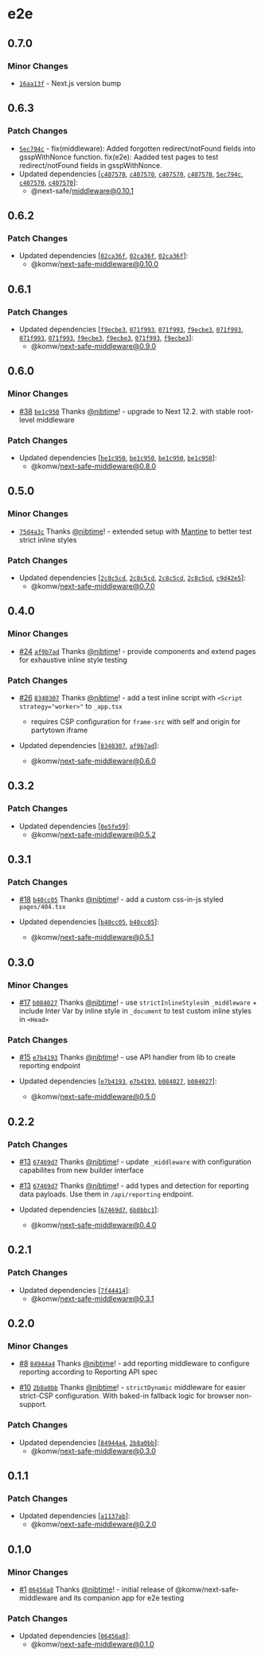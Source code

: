 # e2e

## 0.7.0

### Minor Changes

- [`16aa13f`](https://github.com/komw/next-safe-middleware/commit/16aa13f0cec0505c9cd4a2727066c547ef8e23bb) - Next.js version bump

## 0.6.3

### Patch Changes

- [`5ec794c`](https://github.com/nibtime/next-safe-middleware/commit/5ec794c3a4af3e426c0ecf732efa96d4316fc4ef) - fix(middleware): Added forgotten redirect/notFound fields into gsspWithNonce function.
  fix(e2e): Aadded test pages to test redirect/notFound fields in gsspWithNonce.
- Updated dependencies [[`c407570`](https://github.com/nibtime/next-safe-middleware/commit/c4075709fd8598ff3af27bafd25e0f298509dac5), [`c407570`](https://github.com/nibtime/next-safe-middleware/commit/c4075709fd8598ff3af27bafd25e0f298509dac5), [`c407570`](https://github.com/nibtime/next-safe-middleware/commit/c4075709fd8598ff3af27bafd25e0f298509dac5), [`c407570`](https://github.com/nibtime/next-safe-middleware/commit/c4075709fd8598ff3af27bafd25e0f298509dac5), [`5ec794c`](https://github.com/nibtime/next-safe-middleware/commit/5ec794c3a4af3e426c0ecf732efa96d4316fc4ef), [`c407570`](https://github.com/nibtime/next-safe-middleware/commit/c4075709fd8598ff3af27bafd25e0f298509dac5), [`c407570`](https://github.com/nibtime/next-safe-middleware/commit/c4075709fd8598ff3af27bafd25e0f298509dac5)]:
  - @next-safe/middleware@0.10.1

## 0.6.2

### Patch Changes

- Updated dependencies [[`02ca36f`](https://github.com/nibtime/next-safe-middleware/commit/02ca36f3c609b4fd43871e48e5796341b313a282), [`02ca36f`](https://github.com/nibtime/next-safe-middleware/commit/02ca36f3c609b4fd43871e48e5796341b313a282), [`02ca36f`](https://github.com/nibtime/next-safe-middleware/commit/02ca36f3c609b4fd43871e48e5796341b313a282)]:
  - @komw/next-safe-middleware@0.10.0

## 0.6.1

### Patch Changes

- Updated dependencies [[`f9ecbe3`](https://github.com/nibtime/next-safe-middleware/commit/f9ecbe30fa047eed13958b5b74e38a248c7a23e4), [`071f993`](https://github.com/nibtime/next-safe-middleware/commit/071f993866279d8d0920f348a0435f254ffe50fa), [`071f993`](https://github.com/nibtime/next-safe-middleware/commit/071f993866279d8d0920f348a0435f254ffe50fa), [`f9ecbe3`](https://github.com/nibtime/next-safe-middleware/commit/f9ecbe30fa047eed13958b5b74e38a248c7a23e4), [`071f993`](https://github.com/nibtime/next-safe-middleware/commit/071f993866279d8d0920f348a0435f254ffe50fa), [`071f993`](https://github.com/nibtime/next-safe-middleware/commit/071f993866279d8d0920f348a0435f254ffe50fa), [`071f993`](https://github.com/nibtime/next-safe-middleware/commit/071f993866279d8d0920f348a0435f254ffe50fa), [`f9ecbe3`](https://github.com/nibtime/next-safe-middleware/commit/f9ecbe30fa047eed13958b5b74e38a248c7a23e4), [`f9ecbe3`](https://github.com/nibtime/next-safe-middleware/commit/f9ecbe30fa047eed13958b5b74e38a248c7a23e4), [`071f993`](https://github.com/nibtime/next-safe-middleware/commit/071f993866279d8d0920f348a0435f254ffe50fa), [`f9ecbe3`](https://github.com/nibtime/next-safe-middleware/commit/f9ecbe30fa047eed13958b5b74e38a248c7a23e4)]:
  - @komw/next-safe-middleware@0.9.0

## 0.6.0

### Minor Changes

- [#38](https://github.com/nibtime/next-safe-middleware/pull/38) [`be1c950`](https://github.com/nibtime/next-safe-middleware/commit/be1c950e438ac52c463bbb3d70ab15d4014c1827) Thanks [@nibtime](https://github.com/nibtime)! - upgrade to Next 12.2. with stable root-level middleware

### Patch Changes

- Updated dependencies [[`be1c950`](https://github.com/nibtime/next-safe-middleware/commit/be1c950e438ac52c463bbb3d70ab15d4014c1827), [`be1c950`](https://github.com/nibtime/next-safe-middleware/commit/be1c950e438ac52c463bbb3d70ab15d4014c1827), [`be1c950`](https://github.com/nibtime/next-safe-middleware/commit/be1c950e438ac52c463bbb3d70ab15d4014c1827), [`be1c950`](https://github.com/nibtime/next-safe-middleware/commit/be1c950e438ac52c463bbb3d70ab15d4014c1827)]:
  - @komw/next-safe-middleware@0.8.0

## 0.5.0

### Minor Changes

- [`75d4a3c`](https://github.com/nibtime/next-safe-middleware/commit/75d4a3c0cf6604a0bec7826b95b3acdb2b081903) Thanks [@nibtime](https://github.com/nibtime)! - extended setup with [Mantine](https://mantine.dev/) to better test strict inline styles

### Patch Changes

- Updated dependencies [[`2c8c5cd`](https://github.com/nibtime/next-safe-middleware/commit/2c8c5cd6f7b6b744b4bc6af35371a38a8eccef5a), [`2c8c5cd`](https://github.com/nibtime/next-safe-middleware/commit/2c8c5cd6f7b6b744b4bc6af35371a38a8eccef5a), [`2c8c5cd`](https://github.com/nibtime/next-safe-middleware/commit/2c8c5cd6f7b6b744b4bc6af35371a38a8eccef5a), [`2c8c5cd`](https://github.com/nibtime/next-safe-middleware/commit/2c8c5cd6f7b6b744b4bc6af35371a38a8eccef5a), [`c9d42e5`](https://github.com/nibtime/next-safe-middleware/commit/c9d42e5e9da2caaadb464cde6aba21e2ec0c50d8)]:
  - @komw/next-safe-middleware@0.7.0

## 0.4.0

### Minor Changes

- [#24](https://github.com/nibtime/next-safe-middleware/pull/24) [`af9b7ad`](https://github.com/nibtime/next-safe-middleware/commit/af9b7ad621f4ddbcfe584abbc1d66df99258ad8c) Thanks [@nibtime](https://github.com/nibtime)! - provide components and extend pages for exhaustive inline style testing

### Patch Changes

- [#26](https://github.com/nibtime/next-safe-middleware/pull/26) [`8340307`](https://github.com/nibtime/next-safe-middleware/commit/83403072598b8d4fc02d268a238339830534dae3) Thanks [@nibtime](https://github.com/nibtime)! - add a test inline script with `<Script strategy="worker>"` to `_app.tsx`

  - requires CSP configuration for `frame-src` with self and origin for partytown iframe

- Updated dependencies [[`8340307`](https://github.com/nibtime/next-safe-middleware/commit/83403072598b8d4fc02d268a238339830534dae3), [`af9b7ad`](https://github.com/nibtime/next-safe-middleware/commit/af9b7ad621f4ddbcfe584abbc1d66df99258ad8c)]:
  - @komw/next-safe-middleware@0.6.0

## 0.3.2

### Patch Changes

- Updated dependencies [[`0e5fe59`](https://github.com/nibtime/next-safe-middleware/commit/0e5fe590612624fa4727817f2fd3b77b4d07a87e)]:
  - @komw/next-safe-middleware@0.5.2

## 0.3.1

### Patch Changes

- [#18](https://github.com/nibtime/next-safe-middleware/pull/18) [`b40cc05`](https://github.com/nibtime/next-safe-middleware/commit/b40cc0550ae8d67a97795c992155791628dd15be) Thanks [@nibtime](https://github.com/nibtime)! - add a custom css-in-js styled `pages/404.tsx`

- Updated dependencies [[`b40cc05`](https://github.com/nibtime/next-safe-middleware/commit/b40cc0550ae8d67a97795c992155791628dd15be), [`b40cc05`](https://github.com/nibtime/next-safe-middleware/commit/b40cc0550ae8d67a97795c992155791628dd15be)]:
  - @komw/next-safe-middleware@0.5.1

## 0.3.0

### Minor Changes

- [#17](https://github.com/nibtime/next-safe-middleware/pull/17) [`b084027`](https://github.com/nibtime/next-safe-middleware/commit/b0840272b32fbec265e5bee26607160b55cb9dc4) Thanks [@nibtime](https://github.com/nibtime)! - use `strictInlineStyles`in `_middleware` + include Inter Var by inline style in `_document` to test custom inline styles in `<Head>`

### Patch Changes

- [#15](https://github.com/nibtime/next-safe-middleware/pull/15) [`e7b4193`](https://github.com/nibtime/next-safe-middleware/commit/e7b4193e3935d945f2103ecd75f2826aaaad82cc) Thanks [@nibtime](https://github.com/nibtime)! - use API handler from lib to create reporting endpoint

- Updated dependencies [[`e7b4193`](https://github.com/nibtime/next-safe-middleware/commit/e7b4193e3935d945f2103ecd75f2826aaaad82cc), [`e7b4193`](https://github.com/nibtime/next-safe-middleware/commit/e7b4193e3935d945f2103ecd75f2826aaaad82cc), [`b084027`](https://github.com/nibtime/next-safe-middleware/commit/b0840272b32fbec265e5bee26607160b55cb9dc4), [`b084027`](https://github.com/nibtime/next-safe-middleware/commit/b0840272b32fbec265e5bee26607160b55cb9dc4)]:
  - @komw/next-safe-middleware@0.5.0

## 0.2.2

### Patch Changes

- [#13](https://github.com/nibtime/next-safe-middleware/pull/13) [`67469d7`](https://github.com/nibtime/next-safe-middleware/commit/67469d732b7d9bff6fe507cf94852525a10c991e) Thanks [@nibtime](https://github.com/nibtime)! - update `_middleware` with configuration capabilites from new builder interface

* [#13](https://github.com/nibtime/next-safe-middleware/pull/13) [`67469d7`](https://github.com/nibtime/next-safe-middleware/commit/67469d732b7d9bff6fe507cf94852525a10c991e) Thanks [@nibtime](https://github.com/nibtime)! - add types and detection for reporting data payloads. Use them in `/api/reporting` endpoint.

* Updated dependencies [[`67469d7`](https://github.com/nibtime/next-safe-middleware/commit/67469d732b7d9bff6fe507cf94852525a10c991e), [`6b8bbc1`](https://github.com/nibtime/next-safe-middleware/commit/6b8bbc19e37685695952cc32928f2f3b51ca9f0e)]:
  - @komw/next-safe-middleware@0.4.0

## 0.2.1

### Patch Changes

- Updated dependencies [[`7f44414`](https://github.com/nibtime/next-safe-middleware/commit/7f44414f0bb09d13d1a89fa97be186bd59fd615d)]:
  - @komw/next-safe-middleware@0.3.1

## 0.2.0

### Minor Changes

- [#8](https://github.com/nibtime/next-safe-middleware/pull/8) [`84944a4`](https://github.com/nibtime/next-safe-middleware/commit/84944a42dbd3ee8ce139fea01e62cc86ea123c8b) Thanks [@nibtime](https://github.com/nibtime)! - add reporting middleware to configure reporting according to Reporting API spec

* [#10](https://github.com/nibtime/next-safe-middleware/pull/10) [`2b8a0bb`](https://github.com/nibtime/next-safe-middleware/commit/2b8a0bbd6e0e102e5f31db0c53d449573503c80b) Thanks [@nibtime](https://github.com/nibtime)! - `strictDynamic` middleware for easier strict-CSP configuration. With baked-in fallback logic for browser non-support.

### Patch Changes

- Updated dependencies [[`84944a4`](https://github.com/nibtime/next-safe-middleware/commit/84944a42dbd3ee8ce139fea01e62cc86ea123c8b), [`2b8a0bb`](https://github.com/nibtime/next-safe-middleware/commit/2b8a0bbd6e0e102e5f31db0c53d449573503c80b)]:
  - @komw/next-safe-middleware@0.3.0

## 0.1.1

### Patch Changes

- Updated dependencies [[`a1137ab`](https://github.com/nibtime/next-safe-middleware/commit/a1137aba24c534d43770442f3a5ee06f43bdb1de)]:
  - @komw/next-safe-middleware@0.2.0

## 0.1.0

### Minor Changes

- [#1](https://github.com/nibtime/next-safe-middleware/pull/1) [`06456a8`](https://github.com/nibtime/next-safe-middleware/commit/06456a83764a825a677e41c1e37ae2861d561ada) Thanks [@nibtime](https://github.com/nibtime)! - initial release of @komw/next-safe-middleware and its companion app for e2e testing

### Patch Changes

- Updated dependencies [[`06456a8`](https://github.com/nibtime/next-safe-middleware/commit/06456a83764a825a677e41c1e37ae2861d561ada)]:
  - @komw/next-safe-middleware@0.1.0
